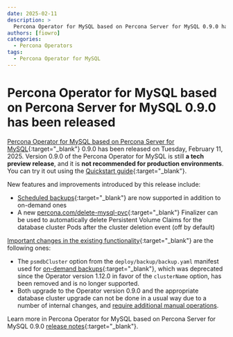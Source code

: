 ```yaml
---
date: 2025-02-11
description: >
  Percona Operator for MySQL based on Percona Server for MySQL 0.9.0 has been released on Tuesday, February 11, 2025.
authors: [fiowro]
categories:
  - Percona Operators
tags:
  - Percona Operator for MySQL
---
```


# Percona Operator for MySQL based on Percona Server for MySQL 0.9.0 has been released

<!-- more -->

[Percona Operator for MySQL based on Percona Server for MySQL](https://docs.percona.com/percona-operator-for-mysql/ps/index.html){:target="_blank"} 0.9.0 has been released on Tuesday, February 11, 2025.
Version 0.9.0 of the Percona Operator for MySQL is still **a tech preview release**, and it is **not recommended for production environments**. You can try it out using the [Quickstart guide](https://docs.percona.com/percona-operator-for-mysql/ps/quickstart.html){:target="_blank"}.

New features and improvements introduced by this release include:

* [Scheduled backups](https://docs.percona.com/percona-operator-for-mysql/ps/backups-scheduled.md){:target="_blank"} are now supported in addition to on-demand ones
* A new [percona.com/delete-mysql-pvc](https://docs.percona.com/percona-operator-for-mysql/ps/operator.html#metadata-name){:target="_blank"} Finalizer can be used to automatically delete Persistent Volume Claims for the database cluster Pods after the cluster deletion event (off by default)

[Important changes in the existing functionality](https://docs.percona.com/percona-operator-for-mysql/ps/ReleaseNotes/Kubernetes-Operator-for-PS-RN0.9.0.html#deprecation-and-removal){:target="_blank"} are the following ones:

* The `psmdbCluster` option from the `deploy/backup/backup.yaml` manifest used for [on-demand backups](https://docs.percona.com/percona-operator-for-mongodb/backups-ondemand.html){:target="_blank"}, which was deprecated since the Operator version 1.12.0 in favor of the `clusterName` option, has been removed and is no longer supported.
* Both upgrade to the Operator version 0.9.0 and the appropriate database cluster upgrade can not be done in a usual way due to a number of internal changes, and [require additional manual operations](https://docs.percona.com/percona-operator-for-mysql/ps/ReleaseNotes/Kubernetes-Operator-for-PS-RN0.9.0.html#known-limitations).

Learn more in Percona Operator for MySQL based on Percona Server for MySQL 0.9.0 [release notes](https://docs.percona.com/percona-operator-for-mysql/ps/ReleaseNotes/Kubernetes-Operator-for-PS-RN0.9.0.html){:target="_blank"}.
